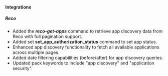 #### Integrations

##### Reco

- Added the ***reco-get-apps*** command to retrieve app discovery data from Reco with full pagination support.
- Added set **set_app_authorization_status** command to set app status.
- Enhanced app discovery functionality to fetch all available applications across multiple pages.
- Added date filtering capabilities (before/after) for app discovery queries.
- Updated pack keywords to include "app discovery" and "application security". 